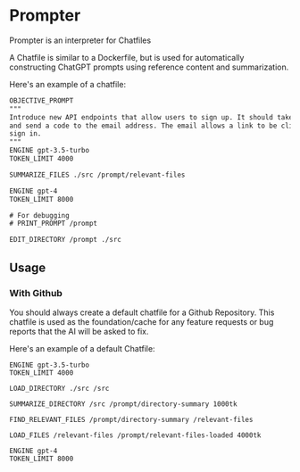 # Prompter

Prompter is an interpreter for Chatfiles

A Chatfile is similar to a Dockerfile, but is used for automatically constructing
ChatGPT prompts using reference content and summarization.

Here's an example of a chatfile:

```txt
OBJECTIVE_PROMPT
"""
Introduce new API endpoints that allow users to sign up. It should take an email
and send a code to the email address. The email allows a link to be clicked to
sign in.
"""
ENGINE gpt-3.5-turbo
TOKEN_LIMIT 4000

SUMMARIZE_FILES ./src /prompt/relevant-files

ENGINE gpt-4
TOKEN_LIMIT 8000

# For debugging
# PRINT_PROMPT /prompt

EDIT_DIRECTORY /prompt ./src
```

## Usage

### With Github

You should always create a default chatfile for a Github Repository. This
chatfile is used as the foundation/cache for any feature requests or bug
reports that the AI will be asked to fix.

Here's an example of a default Chatfile:

```
ENGINE gpt-3.5-turbo
TOKEN_LIMIT 4000

LOAD_DIRECTORY ./src /src

SUMMARIZE_DIRECTORY /src /prompt/directory-summary 1000tk

FIND_RELEVANT_FILES /prompt/directory-summary /relevant-files

LOAD_FILES /relevant-files /prompt/relevant-files-loaded 4000tk

ENGINE gpt-4
TOKEN_LIMIT 8000
```
